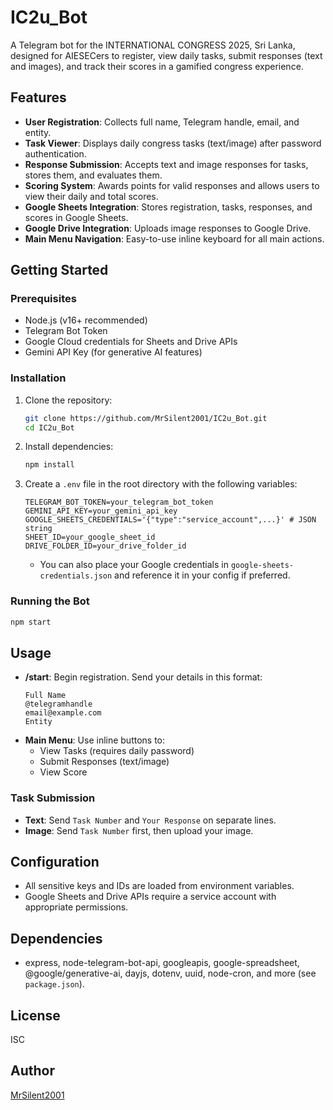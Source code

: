# IC2u_Bot

A Telegram bot for the INTERNATIONAL CONGRESS 2025, Sri Lanka, designed for AIESECers to register, view daily tasks, submit responses (text and images), and track their scores in a gamified congress experience.

## Features
- **User Registration**: Collects full name, Telegram handle, email, and entity.
- **Task Viewer**: Displays daily congress tasks (text/image) after password authentication.
- **Response Submission**: Accepts text and image responses for tasks, stores them, and evaluates them.
- **Scoring System**: Awards points for valid responses and allows users to view their daily and total scores.
- **Google Sheets Integration**: Stores registration, tasks, responses, and scores in Google Sheets.
- **Google Drive Integration**: Uploads image responses to Google Drive.
- **Main Menu Navigation**: Easy-to-use inline keyboard for all main actions.

## Getting Started

### Prerequisites
- Node.js (v16+ recommended)
- Telegram Bot Token
- Google Cloud credentials for Sheets and Drive APIs
- Gemini API Key (for generative AI features)

### Installation
1. Clone the repository:
   ```bash
   git clone https://github.com/MrSilent2001/IC2u_Bot.git
   cd IC2u_Bot
   ```
2. Install dependencies:
   ```bash
   npm install
   ```
3. Create a `.env` file in the root directory with the following variables:
   ```env
   TELEGRAM_BOT_TOKEN=your_telegram_bot_token
   GEMINI_API_KEY=your_gemini_api_key
   GOOGLE_SHEETS_CREDENTIALS='{"type":"service_account",...}' # JSON string
   SHEET_ID=your_google_sheet_id
   DRIVE_FOLDER_ID=your_drive_folder_id
   ```
   - You can also place your Google credentials in `google-sheets-credentials.json` and reference it in your config if preferred.

### Running the Bot
```bash
npm start
```

## Usage
- **/start**: Begin registration. Send your details in this format:
  ```
  Full Name
  @telegramhandle
  email@example.com
  Entity
  ```
- **Main Menu**: Use inline buttons to:
  - View Tasks (requires daily password)
  - Submit Responses (text/image)
  - View Score

### Task Submission
- **Text**: Send `Task Number` and `Your Response` on separate lines.
- **Image**: Send `Task Number` first, then upload your image.

## Configuration
- All sensitive keys and IDs are loaded from environment variables.
- Google Sheets and Drive APIs require a service account with appropriate permissions.

## Dependencies
- express, node-telegram-bot-api, googleapis, google-spreadsheet, @google/generative-ai, dayjs, dotenv, uuid, node-cron, and more (see `package.json`).

## License
ISC

## Author
[MrSilent2001](https://github.com/MrSilent2001)

